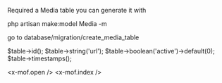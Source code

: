 Required a Media table you can generate it with 

php artisan make:model Media -m

go to database/migration/create_media_table

$table->id();
$table->string('url');
$table->boolean('active')->default(0);
$table->timestamps();


<x-mof.open />
<x-mof.index />
